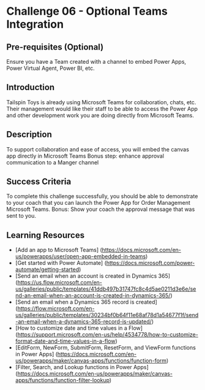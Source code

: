 # Challenge 06 - Optional Teams Integration


## Pre-requisites (Optional)

Ensure you have a Team created with a channel to embed Power Apps, Power Virtual Agent, Power BI, etc.


## Introduction

Tailspin Toys is already using Microsoft Teams for collaboration, chats, etc.
Their management would like their staff to be able to access the Power App and other development work you are doing directly from Microsoft Teams.

## Description

To support collaboration and ease of access, you will embed the canvas app directly in Microsoft Teams
Bonus step: enhance approval communication to a Manger channel

## Success Criteria

To complete this challenge successfully, you should be able to demonstrate to your coach that you can launch the Power App for Order Management Microsoft Teams.
Bonus: Show your coach the approval message that was sent to you.

## Learning Resources

- [Add an app to Microsoft Teams] (https://docs.microsoft.com/en-us/powerapps/user/open-app-embedded-in-teams)
- [Get started with Power Automate] (https://docs.microsoft.com/power-automate/getting-started)
- [Send an email when an account is created in Dynamics 365] (https://us.flow.microsoft.com/en-us/galleries/public/templates/41ddb497b31747fc8c4d5ae0211d3e6e/send-an-email-when-an-account-is-created-in-dynamics-365/)
- [Send an email when a Dynamics 365 record is created] (https://flow.microsoft.com/en-us/galleries/public/templates/30234bf0b64f11e68af78d1a54677f1f/send-an-email-when-a-dynamics-365-record-is-updated/)
- [How to customize date and time values in a Flow] (https://support.microsoft.com/en-us/help/4534778/how-to-customize-format-date-and-time-values-in-a-flow)
- [EditForm, NewForm, SubmitForm, ResetForm, and ViewForm functions in Power Apps] (https://docs.microsoft.com/en-us/powerapps/maker/canvas-apps/functions/function-form)
- [Filter, Search, and Lookup functions in Power Apps] (https://docs.microsoft.com/en-us/powerapps/maker/canvas-apps/functions/function-filter-lookup)


